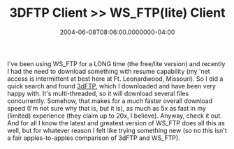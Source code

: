 ﻿---
title: 3DFTP Client >> WS_FTP(lite) Client
date: "2004-06-08T08:06:00.0000000-04:00"
description: I've been using WS_FTP for a LONG time (the free/lite version) and
featuredImage: img/3dftp-client-ws_ftp-lite-client-featured.png
---

I've been using WS_FTP for a LONG time (the free/lite version) and recently I had the need to download something with resume capability (my 'net access is intermittent at best here at Ft. Leonardwood, Missouri). So I did a quick search and found [3dFTP](http://www.3dftp.com/), which I downloaded and have been very happy with. It's multi-threaded, so it will download several files concurrently. Somehow, that makes for a much faster overall download speed (I'm not sure why that is, but it is), as much as 5x as fast in my (limited) experience (they claim up to 20x, I believe). Anyway, check it out. And for all I know the latest and greatest version of WS_FTP does all this as well, but for whatever reason I felt like trying something new (so no this isn't a fair apples-to-apples comparison of 3dFTP and WS_FTP).

